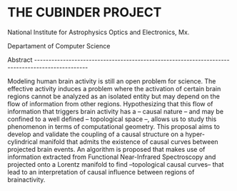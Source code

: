# THE CUBINDER PROJECT

National Institute for Astrophysics Optics and Electronics, Mx.

Departament of Computer Science


Abstract ------------------------------------------------------------------------------------------------

Modeling human brain activity is still an open problem for science.  The effective activity induces a problem where the activation of certain brain regions cannot be analyzed as an isolated entity but may depend on the flow of information from other regions. Hypothesizing that this flow of information that triggers brain activity has a – causal nature – and may be confined to a well defined – topological space –, allows us to study this phenomenon in terms of computational geometry. This proposal aims to develop and validate the coupling of a causal structure on a hyper-cylindrical manifold that admits the existence of causal curves between projected brain events. An algorithm is proposed that makes use of information extracted from Functional Near-Infrared Spectroscopy and projected onto a Lorentz manifold to find –topological causal curves– that lead to an interpretation of causal influence between regions of brainactivity.
